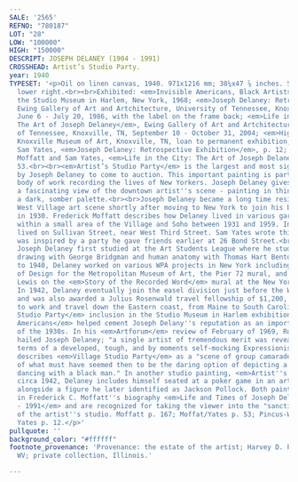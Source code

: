 ```yaml
---
SALE: '2565'
REFNO: "780187"
LOT: "28"
LOW: "100000"
HIGH: "150000"
DESCRIPT: JOSEPH DELANEY (1904 - 1991)
CROSSHEAD: Artist’s Studio Party.
year: 1940
TYPESET: '<p>Oil on linen canvas, 1940. 971x1216 mm; 38¼x47 ⅞ inches. Signed in oil,
  lower right.<br><br>Exhibited: <em>Invisible Americans, Black Artists of the ’30s</em>,
  the Studio Museum in Harlem, New York, 1968; <em>Joseph Delaney: Retrospective Exhibition</em>,
  Ewing Gallery of Art and Artchitecture, University of Tennessee, Knoxville, TN,
  June 6 - July 20, 1986, with the label on the frame back; <em>Life in the City:
  The Art of Joseph Delaney</em>, Ewing Gallery of Art and Artchitecture, University
  of Tennessee, Knoxville, TN, September 10 - October 31, 2004; <em>Higher Ground</em>,
  Knoxville Museum of Art, Knoxville, TN, loan to permanent exhibition, 2019.<br><br>Illustrated:
  Sam Yates, <em>Joseph Delaney: Retrospective Exhibition</em>, p. 12; Federick C.
  Moffatt and Sam Yates, <em>Life in the City: The Art of Joseph Delaney</em>, p.
  53.<br><br><em>Artist’s Studio Party</em> is the largest and most significant painting
  by Joseph Delaney to come to auction. This important painting is part of his expressive
  body of work recording the lives of New Yorkers. Joseph Delaney gives the viewer
  a fascinating view of the downtown artist''s scene - painting in thin layers with
  a dark, somber palette.<br><br>Joseph Delaney became a long time resident of the
  West Village art scene shortly after moving to New York to join his brother Beauford
  in 1930. Frederick Moffatt describes how Delaney lived in various garrets and lofts
  within a small area of the Village and Soho between 1931 and 1959. In 1940, Delaney
  lived on Sullivan Street, near West Third Street. Sam Yates wrote this painting
  was inspired by a party he gave friends earlier at 26 Bond Street.<br><br>In 1930,
  Joseph Delaney first studied at the Art Students League where he studied figure
  drawing with George Bridgman and human anatomy with Thomas Hart Benton. From 1934
  to 1940, Delaney worked on various WPA projects in New York including the Index
  of Design for the Metropolitan Museum of Art, the Pier 72 mural, and with Norman
  Lewis on the <em>Story of the Recorded Word</em> mural at the New York Public Library.
  In 1942, Delaney eventually join the easel division just before the WPA was disbanded,
  and was also awarded a Julius Rosenwald travel fellowship of $1,200, which he used
  to work and travel down the Eastern coast, from Maine to South Carolina.<br><br><em>Artist’s
  Studio Party</em> inclusion in the Studio Museum in Harlem exhibition <em>Invisible
  Americans</em> helped cement Joseph Delany''s reputation as an important figture
  of the 1930s. In his <em>Artforum</em> review of February of 1969, Robert Pincus-Whitten
  hailed Joseph Delaney; "a single artist of tremendous merit was revealed to me in
  terms of a developed, tough, and by moments self-mocking Expressionism". Pincus-Whitten
  describes <em>Village Studio Party</em> as a "scene of group camaraderie an image
  of what must have seemed then to be the daring option of depicting a white girl
  dancing with a black man." In another studio painting, <em>Artist''s Party</em>,
  circa 1942, Delaney includes himself seated at a poker game in an artist''s apartment
  alongside a figure he later identified as Jackson Pollock. Both paintings are described
  in Frederick C. Moffatt''s biography <em>Life and Times of Joseph Delaney, 1904
  - 1991</em> and are recognized for taking the viewer into the "sanctified" space
  of the artist''s studio. Moffatt p. 167; Moffat/Yates p. 53; Pincus-Whitten p. 66;
  Yates p. 12.</p>'
pullquote: ''
background_color: "#ffffff"
footnote_provenance: 'Provenance: the estate of the artist; Harvey D. Peyton, Charleston,
  WV; private collection, Illinois.'

---
```

